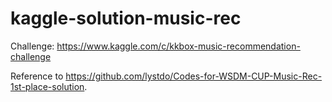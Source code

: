 # kaggle-solution-music-rec

Challenge: https://www.kaggle.com/c/kkbox-music-recommendation-challenge

Reference to https://github.com/lystdo/Codes-for-WSDM-CUP-Music-Rec-1st-place-solution.


